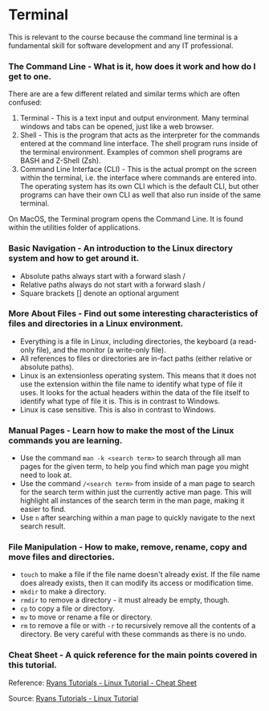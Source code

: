 # Terminal

This is relevant to the course because the command line terminal is a fundamental skill for software development and any IT professional.

### The Command Line - What is it, how does it work and how do I get to one.

There are are a few different related and similar terms which are often confused:

1) Terminal - This is a text input and output environment. Many terminal windows and tabs can be opened, just like a web browser.
2) Shell - This is the program that acts as the interpreter for the commands entered at the command line interface. The shell program runs inside of the terminal environment. Examples of common shell programs are BASH and Z-Shell (Zsh).
3) Command Line Interface (CLI) - This is the actual prompt on the screen within the terminal, i.e. the interface where commands are entered into. The operating system has its own CLI which is the default CLI, but other programs can have their own CLI as well that also run inside of the same terminal.

On MacOS, the Terminal program opens the Command Line. It is found within the utilities folder of applications.

### Basic Navigation - An introduction to the Linux directory system and how to get around it.

- Absolute paths always start with a forward slash /
- Relative paths always do not start with a forward slash /
- Square brackets [] denote an optional argument

### More About Files - Find out some interesting characteristics of files and directories in a Linux environment.

- Everything is a file in Linux, including directories, the keyboard (a read-only file), and the monitor (a write-only file).
- All references to files or directories are in-fact paths (either relative or absolute paths).
- Linux is an extensionless operating system. This means that it does not use the extension within the file name to identify what type of file it uses. It looks for the actual headers within the data of the file itself to identify what type of file it is. This is in contrast to Windows.
- Linux is case sensitive. This is also in contrast to Windows.

### Manual Pages - Learn how to make the most of the Linux commands you are learning.

- Use the command `man -k <search term>` to search through all man pages for the given term, to help you find which man page you might need to look at.
- Use the command `/<search term>` from inside of a man page to search for the search term within just the currently active man page. This will highlight all instances of the search term in the man page, making it easier to find.
- Use `n` after searching within a man page to quickly navigate to the next search result.

### File Manipulation - How to make, remove, rename, copy and move files and directories.

- `touch` to make a file if the file name doesn't already exist. If the file name does already exists, then it can modify its access or modification time.
- `mkdir` to make a directory.
- `rmdir` to remove a directory - it must already be empty, though.
- `cp` to copy a file or directory.
- `mv` to move or rename a file or directory.
- `rm` to remove a file or with `-r` to recursively remove all the contents of a directory. Be very careful with these commands as there is no undo.

### Cheat Sheet - A quick reference for the main points covered in this tutorial.

Reference: [Ryans Tutorials - Linux Tutorial - Cheat Sheet](https://ryanstutorials.net/linuxtutorial/cheatsheet.php)

Source: [Ryans Tutorials - Linux Tutorial](https://ryanstutorials.net/linuxtutorial/)
